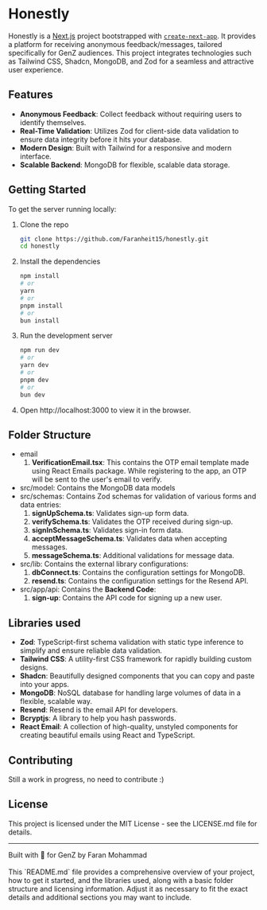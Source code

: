 # Honestly

Honestly is a [Next.js](https://nextjs.org/) project bootstrapped with [`create-next-app`](https://github.com/vercel/next.js/tree/canary/packages/create-next-app). It provides a platform for receiving anonymous feedback/messages, tailored specifically for GenZ audiences. This project integrates technologies such as Tailwind CSS, Shadcn, MongoDB, and Zod for a seamless and attractive user experience.

## Features

- **Anonymous Feedback**: Collect feedback without requiring users to identify themselves.
- **Real-Time Validation**: Utilizes Zod for client-side data validation to ensure data integrity before it hits your database.
- **Modern Design**: Built with Tailwind for a responsive and modern interface.
- **Scalable Backend**: MongoDB for flexible, scalable data storage.

## Getting Started

To get the server running locally:

1. Clone the repo
   ```bash
   git clone https://github.com/Faranheit15/honestly.git
   cd honestly
   ```
2. Install the dependencies
   ```bash
   npm install
   # or
   yarn
   # or
   pnpm install
   # or
   bun install
   ```
3. Run the development server
   ```bash
   npm run dev
   # or
   yarn dev
   # or
   pnpm dev
   # or
   bun dev
   ```
4. Open http://localhost:3000 to view it in the browser.

## Folder Structure

<ul>
    <li>email
        <ol>
            <li><strong>VerificationEmail.tsx</strong>: This contains the OTP email template made using React Emails package. While registering to the app, an OTP will be sent to the user's email to verify.</li>
        </ol>
    </li>
    <li>src/model: Contains the MongoDB data models
    <li>src/schemas: Contains Zod schemas for validation of various forms and data entries:
    <ol>
        <li><strong>signUpSchema.ts</strong>: Validates sign-up form data.</li>
        <li><strong>verifySchema.ts</strong>: Validates the OTP received during sign-up.</li>
        <li><strong>signInSchema.ts</strong>: Validates sign-in form data.</li>
        <li><strong>acceptMessageSchema.ts</strong>: Validates data when accepting messages.</li>
        <li><strong>messageSchema.ts</strong>: Additional validations for message data.
        </li>
    </ol>
    </li>
    <li>src/lib: Contains the external library configurations:
    <ol>
        <li><strong>dbConnect.ts</strong>: Contains the configuration settings for MongoDB.</li>
        <li><strong>resend.ts</strong>: Contains the configuration settings for the Resend API.</li>
    </ol>
    </li>
    <li>src/app/api: Contains the <strong>Backend Code</strong>:
    <ol>
        <li><strong>sign-up</strong>: Contains the API code for signing up a new user.</li>
    </ol>
    </li>
</ul>

## Libraries used

<ul>
    <li><strong>Zod</strong>: TypeScript-first schema validation with static type inference to simplify and ensure reliable data validation.</li>
    <li><strong>Tailwind CSS</strong>: A utility-first CSS framework for rapidly building custom designs.</li>
    <li><strong>Shadcn</strong>: Beautifully designed components that you can copy and paste into your apps.</li>
    <li><strong>MongoDB</strong>: NoSQL database for handling large volumes of data in a flexible, scalable way.</li>
    <li><strong>Resend</strong>: Resend is the email API for developers.</li>
    <li><strong>Bcryptjs</strong>: A library to help you hash passwords.</li>
    <li><strong>React Email</strong>: A collection of high-quality, unstyled components for creating beautiful emails using React and TypeScript.</li>
</ul>

## Contributing

Still a work in progress, no need to contribute :)

## License

This project is licensed under the MIT License - see the LICENSE.md file for details.

<hr>
Built with 💜 for GenZ by Faran Mohammad<br><br>
This `README.md` file provides a comprehensive overview of your project, how to get it started, and the libraries used, along with a basic folder structure and licensing information. Adjust it as necessary to fit the exact details and additional sections you may want to include.
